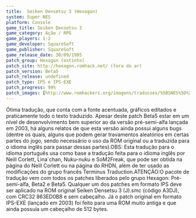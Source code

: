```yaml
---
title:  Seiken Densetsu 3 (Hexagon)
system: Super NES
platform: Console
game_title: Seiken Densetsu 3
game_category: Ação / RPG
game_players: 1-2
game_developer: SquareSoft
game_publisher: SquareSoft
game_release_date: 30/09/1995
patch_group: Hexagon (extinto)
patch_site: http://hexagon.romhack.net/ (fora do ar)
patch_version: Beta5
patch_release: undefined
patch_type: IPS e IPS-EXE
patch_progress: 99%
patch_images: [http://www.romhackers.org/imagens/traducoes/%5BSNES%5D%20Seiken%20Densetsu%203%20-%20Hexagon%20-%201.png,http://www.romhackers.org/imagens/traducoes/%5BSNES%5D%20Seiken%20Densetsu%203%20-%20Hexagon%20-%202.png,http://www.romhackers.org/imagens/traducoes/%5BSNES%5D%20Seiken%20Densetsu%203%20-%20Hexagon%20-%203.png]
---
```

Ótima tradução, que conta com a fonte acentuada, gráficos editados e praticamente todo o texto traduzido. Apesar deste patch Beta5 estar em um nível de desenvolvimento bem superior ao da versão pré-semi-alfa lançada em 2003, há alguns relatos de que esta versão ainda possui alguns bugs (dentre os quais, alguns que podem gerar travamentos aleatórios em certas partes do jogo, sendo necessário o uso da ROM original ou a traduzida para o idioma inglês para passar dessas partes).OBS: Esta tradução para o idioma português usa como base a tradução feita para o idioma inglês por Neill Corlett, Lina`chan, Nuku-nuku e SoM2Freak, que pode ser obtida na  página do Neill Corlett ou na página do RHDN, além de ter usado as modificações do grupo francês Terminus Traduction.ATENÇÃO:O pacote de tradução vem com todos os patches liberados pelo grupo Hexagon: Pré-semi-alfa, Beta2 e Beta5. Qualquer um dos patches em formato IPS deve ser aplicado na ROM original Seiken Densetsu 3 (J).smc (código A3DJ), com CRC32 863ED0B8 e sem cabeçalho. Já o patch original em formato IPS-EXE (lançado em 2003) foi feito para uma ROM muito antiga e que ainda possuía um cabeçalho de 512 bytes.